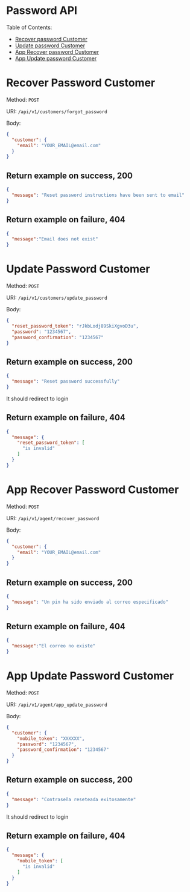 # Password API

Table of Contents:

- [Recover password Customer](#recover-password-customer)
- [Update password Customer](#update-password-customer)
- [App Recover password Customer](#app-recover-password-customer)
- [App Update password Customer](#app-update-password-customer)

# Recover Password Customer

Method: `POST`

URI: `/api/v1/customers/forgot_password`

Body:

```json
{
  "customer": {
    "email": "YOUR_EMAIL@email.com"
  }
}
```

## Return example on success, 200

```json
{
  "message": "Reset password instructions have been sent to email"
}
```

## Return example on failure, 404

```json
{
  "message":"Email does not exist"
}
```

# Update Password Customer

Method: `POST`

URI: `/api/v1/customers/update_password`

Body:

```json
{
  "reset_password_token": "rJkbLodj89SkiXgvoD3u",
  "password": "1234567",
  "password_confirmation": "1234567"
}
```

## Return example on success, 200

```json
{
  "message": "Reset password successfully"
}
```

It should redirect to login

## Return example on failure, 404

```json
{
  "message": {
    "reset_password_token": [
      "is invalid"
    ]
  }
}
```

# App Recover Password Customer

Method: `POST`

URI: `/api/v1/agent/recover_password`

Body:

```json
{
  "customer": {
    "email": "YOUR_EMAIL@email.com"
  }
}
```

## Return example on success, 200

```json
{
  "message": "Un pin ha sido enviado al correo especificado"
}
```

## Return example on failure, 404

```json
{
  "message":"El correo no existe"
}
```

# App Update Password Customer

Method: `POST`

URI: `/api/v1/agent/app_update_password`

Body:

```json
{
  "customer": {
    "mobile_token": "XXXXXX",
    "password": "1234567",
    "password_confirmation": "1234567"
  }
}
```

## Return example on success, 200

```json
{
  "message": "Contraseña reseteada exitosamente"
}
```

It should redirect to login

## Return example on failure, 404

```json
{
  "message": {
    "mobile_token": [
      "is invalid"
    ]
  }
}
```
